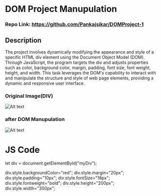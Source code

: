 
# DOM Project Manupulation

### Repo Link: https://github.com/Pankajsikar/DOMProject-1

## Description


The project involves dynamically modifying the appearance and style of a specific HTML div element using the Document Object Model (DOM). Through JavaScript, the program targets the div and adjusts properties such as color, background color, margin, padding, font size, font weight, height, and width. This task leverages the DOM's capability to interact with and manipulate the structure and style of web page elements, providing a dynamic and responsive user interface.

### Original Image(DIV)

![Alt text](image.png)

### after DOM Manupulation
![Alt text](image-1.png)


# JS Code

let div = document.getElementById("myDiv");


div.style.backgroundColor="red";
div.style.margin="20px";
div.style.padding="10px";
div.style.fontSize="18px";
div.style.fontweight="bold";
div.style.height="200px";
div.style.width="300px";
